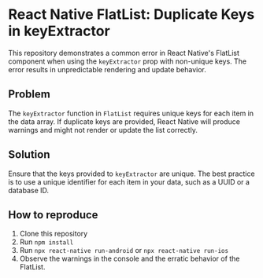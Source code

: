 # React Native FlatList: Duplicate Keys in keyExtractor

This repository demonstrates a common error in React Native's FlatList component when using the `keyExtractor` prop with non-unique keys.  The error results in unpredictable rendering and update behavior.

## Problem
The `keyExtractor` function in `FlatList` requires unique keys for each item in the data array.  If duplicate keys are provided, React Native will produce warnings and might not render or update the list correctly.

## Solution
Ensure that the keys provided to `keyExtractor` are unique.  The best practice is to use a unique identifier for each item in your data, such as a UUID or a database ID. 

## How to reproduce
1. Clone this repository
2. Run `npm install`
3. Run `npx react-native run-android` or `npx react-native run-ios`
4. Observe the warnings in the console and the erratic behavior of the FlatList.